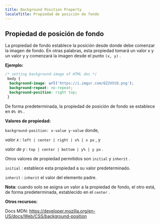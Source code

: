 ```yaml
---
title: Background Position Property
localeTitle: Propiedad de posición de fondo
---
```

## Propiedad de posición de fondo

La propiedad de fondo establece la posición desde donde debe comenzar la imagen de fondo. En otras palabras, esta propiedad tomará un valor x y un valor y y comenzará la imagen desde el punto `(x, y)` .

**Ejemplo:**

```css
/* setting background-image of HTML doc */ 
 body { 
  background-image: url('https://i.imgur.com/6Z2VStD.png'); 
  background-repeat: no-repeat; 
  background-position: right top; 
 } 
```

De forma predeterminada, la propiedad de posición de fondo se establece en `0% 0%` .

**Valores de propiedad:**

`background-position: x-value y-value` donde,

_valor x_ : `left | center | right | x% | x px` , y

_valor de y_ : `top | center | bottom | y% | y px` .

Otros valores de propiedad permitidos son `initial` y `inherit` .

`initial` : establece esta propiedad a su valor predeterminado.

`inherit` : `inherit` el valor del elemento padre.

**Nota:** cuando solo se asigna un valor a la propiedad de fondo, el otro está, de forma predeterminada, establecido en el `center` .

**Otros recursos:**

Docs MDN: https://developer.mozilla.org/en-US/docs/Web/CSS/background-position